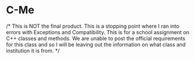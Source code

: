 # C-Me
/* This is NOT the final product.
This is a stopping point where I ran into errors with Exceptions and Compatibility.
This is for a school assignment on C++ classes and methods.
We are unable to post the official requirements for this class and so I will be leaving out the information on what class and institution it is from.
*/
